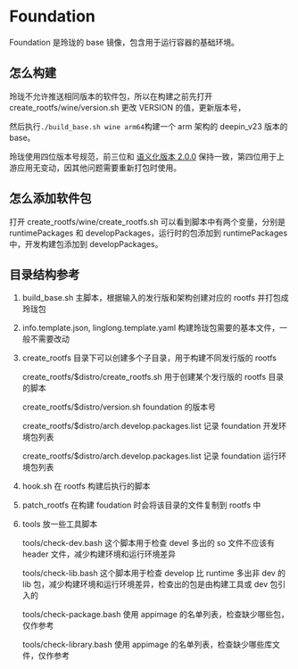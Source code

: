# Foundation

Foundation 是玲珑的 base 镜像，包含用于运行容器的基础环境。

## 怎么构建

玲珑不允许推送相同版本的软件包，所以在构建之前先打开 create_rootfs/wine/version.sh 更改 VERSION 的值，更新版本号，

然后执行`./build_base.sh wine arm64`构建一个 arm 架构的 deepin_v23 版本的 base。

玲珑使用四位版本号规范，前三位和 [语义化版本 2.0.0](https://semver.org/lang/zh-CN/) 保持一致，第四位用于上游应用无变动，因其他问题需要重新打包时使用。

## 怎么添加软件包

打开 create_rootfs/wine/create_rootfs.sh 可以看到脚本中有两个变量，分别是 runtimePackages 和 developPackages，运行时的包添加到 runtimePackages 中，开发构建包添加到 developPackages。

## 目录结构参考

1. build_base.sh 主脚本，根据输入的发行版和架构创建对应的 rootfs 并打包成玲珑包

2. info.template.json, linglong.template.yaml 构建玲珑包需要的基本文件，一般不需要改动

3. create_rootfs 目录下可以创建多个子目录，用于构建不同发行版的 rootfs

   create_rootfs/$distro/create_rootfs.sh 用于创建某个发行版的 rootfs 目录的脚本

   create_rootfs/$distro/version.sh foundation 的版本号

   create_rootfs/$distro/arch.develop.packages.list 记录 foundation 开发环境包列表

   create_rootfs/$distro/arch.develop.packages.list 记录 foundation 运行环境包列表

4. hook.sh 在 rootfs 构建后执行的脚本

5. patch_rootfs 在构建 foudation 时会将该目录的文件复制到 rootfs 中

6. tools 放一些工具脚本

   tools/check-dev.bash 这个脚本用于检查 devel 多出的 so 文件不应该有 header 文件，减少构建环境和运行环境差异

   tools/check-lib.bash 这个脚本用于检查 develop 比 runtime 多出非 dev 的 lib 包，减少构建环境和运行环境差异，检查出的包是由构建工具或 dev 包引入的

   tools/check-package.bash 使用 appimage 的名单列表，检查缺少哪些包，仅作参考

   tools/check-library.bash 使用 appimage 的名单列表，检查缺少哪些库文件，仅作参考

